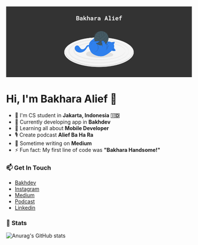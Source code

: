 ![alt text](https://github.com/bakharaalief/bakharaalief/blob/main/img/cover.png?raw=true)

# Hi, I'm Bakhara Alief :wave:

- :round_pushpin: I'm CS student in **Jakarta, Indonesia :indonesia:**
- :telescope: Currently developing app in **Bakhdev**
- :iphone: Learning all about **Mobile Developer**
- :studio_microphone: Create podcast **Alief Ba Ha Ra**
- :newspaper: Sometime writing on **Medium**
- ⚡ Fun fact: My first line of code was **"Bakhara Handsome!"**

### :mailbox: **Get In Touch**

- [Bakhdev](https://play.google.com/store/apps/developer?id=bakhdev)
- [Instagram](https://www.instagram.com/bakhdev)
- [Medium](https://ara-bakhara12.medium.com)
- [Podcast](https://open.spotify.com/show/17rrKQqwlpeWmtpOBm44HW)
- [Linkedin](https://www.linkedin.com/in/m-bakhara-alief-rachman-6a4a70182)

### :battery: **Stats**

![Anurag's GitHub stats](https://github-readme-stats.vercel.app/api?username=bakharaalief&show_icons=true&theme=algolia)

<!-- ![Naereen's top languages](https://github-readme-stats.vercel.app/api/top-langs/?username=bakharaalief&theme=algolia) -->
